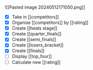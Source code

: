 ![[Pasted image 20240512171050.png]]
- [x] Take in [[competitors]]
- [x] Organise [[competitors]] by [[rating]]
- [x] Create [[heats stage]]
- [x] Create [[quarter_finals]]
- [x] Create [[semi_finals]] 
- [x] Create [[losers_bracket]]
- [x] Create [[finals]]
- [ ] Display [[top_four]]
- [ ] Calculate new [[rating]]